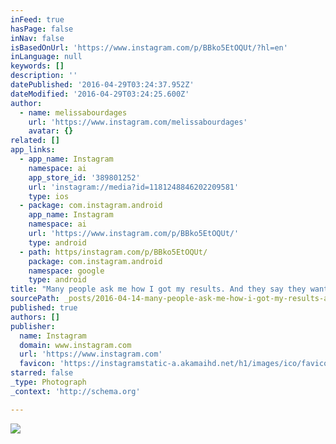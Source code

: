 ```yaml
---
inFeed: true
hasPage: false
inNav: false
isBasedOnUrl: 'https://www.instagram.com/p/BBko5EtOQUt/?hl=en'
inLanguage: null
keywords: []
description: ''
datePublished: '2016-04-29T03:24:37.952Z'
dateModified: '2016-04-29T03:24:25.600Z'
author:
  - name: melissabourdages
    url: 'https://www.instagram.com/melissabourdages'
    avatar: {}
related: []
app_links:
  - app_name: Instagram
    namespace: ai
    app_store_id: '389801252'
    url: 'instagram://media?id=1181248846202209581'
    type: ios
  - package: com.instagram.android
    app_name: Instagram
    namespace: ai
    url: 'https://www.instagram.com/p/BBko5EtOQUt/'
    type: android
  - path: https/instagram.com/p/BBko5EtOQUt/
    package: com.instagram.android
    namespace: google
    type: android
title: "Many people ask me how I got my results. And they say they want the same results too. Yet they aren't willing to invest in their health. I get it!! Spending money on a program, on a product that may/may not change your health is scary. I was there...I was worried...would it work for me? That's what stops most! Can someone get results without them?? Of course!!! But at the end of the day, the programs, the products they work! Don't trust me, trust the hundreds of thousands of lives changed! And the community and support is what made the difference for me. When it came time to make that decision I had to decide...can I afford not to invest in my health?? Answer...NO! I was tired of feeling like shit. If you are too, if you are serious about change, you want something that works and a community and coach that will support, motivate and kick your butt when needed...let me know \uD83D\uDE18"
sourcePath: _posts/2016-04-14-many-people-ask-me-how-i-got-my-results-and-they-say-they-w.md
published: true
authors: []
publisher:
  name: Instagram
  domain: www.instagram.com
  url: 'https://www.instagram.com'
  favicon: 'https://instagramstatic-a.akamaihd.net/h1/images/ico/favicon.ico/7cdab0872b15.ico'
starred: false
_type: Photograph
_context: 'http://schema.org'

---
```

![](https://s3-us-west-2.amazonaws.com/the-grid-img/p/1c617e1d917c566652a9803839c117f6fa20b9ed.jpg)